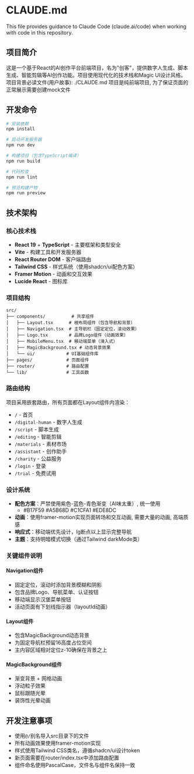 # CLAUDE.md

This file provides guidance to Claude Code (claude.ai/code) when working with code in this repository.

## 项目简介

这是一个基于React的AI创作平台前端项目，名为"创客"，提供数字人生成、脚本生成、智能剪辑等AI创作功能。项目使用现代化的技术栈和Magic UI设计风格。
项目背景必读文件(用户故事): ./CLAUDE.md
项目是纯前端项目, 为了保证页面的正常展示需要创建mock文件

## 开发命令

```bash
# 安装依赖
npm install

# 启动开发服务器
npm run dev

# 构建项目（包含TypeScript编译）
npm run build

# 代码检查
npm run lint

# 预览构建产物
npm run preview
```

## 技术架构

### 核心技术栈
- **React 19** + **TypeScript** - 主要框架和类型安全
- **Vite** - 构建工具和开发服务器
- **React Router DOM** - 客户端路由
- **Tailwind CSS** - 样式系统（使用shadcn/ui配色方案）
- **Framer Motion** - 动画和交互效果
- **Lucide React** - 图标库

### 项目结构
```
src/
├── components/          # 共享组件
│   ├── Layout.tsx      # 根布局组件（包含导航和背景）
│   ├── Navigation.tsx  # 主导航栏（固定定位，滚动效果）
│   ├── Logo.tsx        # 品牌Logo组件（动画效果）
│   ├── MobileMenu.tsx  # 移动端菜单（滑入式）
│   ├── MagicBackground.tsx # 动态背景效果
│   └── ui/            # UI基础组件库
├── pages/             # 页面组件
├── router/            # 路由配置
└── lib/               # 工具函数
```

### 路由结构
项目采用嵌套路由，所有页面都在Layout组件内渲染：
- `/` - 首页
- `/digital-human` - 数字人生成
- `/script` - 脚本生成
- `/editing` - 智能剪辑
- `/materials` - 素材市场
- `/assistant` - 创作助手
- `/charity` - 公益服务
- `/login` - 登录
- `/trial` - 免费试用

### 设计系统
- **配色方案**：严禁使用紫色-蓝色-青色渐变（AI味太重）, 统一使用
    - #B17F59 #A5B68D #C1CFA1 #EDE8DC
- **动画**：使用framer-motion实现页面转场和交互动画, 需要大量的动画, 高端质感
- **响应式**：移动端优先设计，lg断点以上显示完整导航
- **主题**：支持明暗模式切换（通过Tailwind darkMode类）

### 关键组件说明

#### Navigation组件
- 固定定位，滚动时添加背景模糊和阴影
- 包含品牌Logo、导航菜单、认证按钮
- 移动端显示汉堡菜单按钮
- 活动页面有下划线指示器（layoutId动画）

#### Layout组件  
- 包含MagicBackground动态背景
- 为固定导航栏预留16高度占位空间
- 主内容区域相对定位z-10确保在背景之上

#### MagicBackground组件
- 渐变背景 + 网格动画
- 浮动粒子效果
- 鼠标跟随光晕
- 装饰性光晕动画

## 开发注意事项

- 使用`@/`别名导入src目录下的文件
- 所有动画效果使用framer-motion实现
- 样式使用Tailwind CSS类名，遵循shadcn/ui设计token
- 新页面需要在router/index.tsx中添加路由配置
- 组件命名使用PascalCase，文件名与组件名保持一致